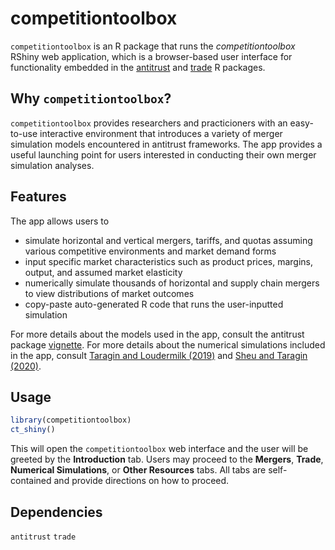# competitiontoolbox

`competitiontoolbox` is an R package that runs the <em>competitiontoolbox</em> RShiny web application, which is a browser-based user interface for functionality embedded in the [antitrust](https://github.com/cran/antitrust) and [trade](https://github.com/cran/trade) R packages.

## Why `competitiontoolbox`?

`competitiontoolbox` provides researchers and practicioners with an easy-to-use interactive environment that introduces a variety of merger simulation models encountered in antitrust frameworks. The app provides a useful launching point for users interested in conducting their own merger simulation analyses.

## Features

The app allows users to

* simulate horizontal and vertical mergers, tariffs, and quotas assuming various competitive environments and market demand forms
* input specific market characteristics such as product prices, margins, output, and assumed market elasticity
* numerically simulate thousands of horizontal and supply chain mergers to view distributions of market outcomes
* copy-paste auto-generated R code that runs the user-inputted simulation

For more details about the models used in the app, consult the antitrust package [vignette](https://cran.r-project.org/web/packages/antitrust/index.html).
For more details about the numerical simulations included in the app, consult [Taragin and Loudermilk (2019)](https://www.researchgate.net/publication/330564982_Using_concentration_measures_for_optimal_screening_of_horizontal_mergers) and [Sheu and Taragin (2020)](https://www.researchgate.net/publication/330564874_Simulating_Mergers_in_a_Vertical_Supply_Chain_with_Bargaining).

## Usage
```r
library(competitiontoolbox)
ct_shiny()
```
This will open the `competitiontoolbox` web interface and the user will be greeted by the **Introduction** tab. Users may proceed to the **Mergers**, **Trade**, **Numerical Simulations**, or **Other Resources** tabs. All tabs are self-contained and provide directions on how to proceed.

## Dependencies
`antitrust`
`trade`
